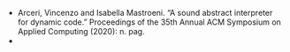 - Arceri, Vincenzo and Isabella Mastroeni. “A sound abstract interpreter for dynamic code.” Proceedings of the 35th Annual ACM Symposium on Applied Computing (2020): n. pag.
- 
